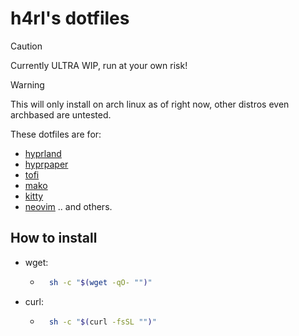 # h4rl's dotfiles

> [!CAUTION]
> Currently ULTRA WIP, run at your own risk!

> [!WARNING]
> This will only install on arch linux as of right now, other distros even archbased are untested.

These dotfiles are for:
- [hyprland](https://github.com/hyprwm/hyprland)
- [hyprpaper](https://github.com/hyprwm/hyprpaper)
- [tofi](https://github.com/philj56/tofi)
- [mako](https://github.com/emersion/mako)
- [kitty](https://sw.kovidgoyal.net/kitty/)
- [neovim](https://neovim.io)
.. and others.


## How to install
- wget:
    - ```sh
        sh -c "$(wget -qO- "")"
- curl:
    - ```sh
        sh -c "$(curl -fsSL "")"
